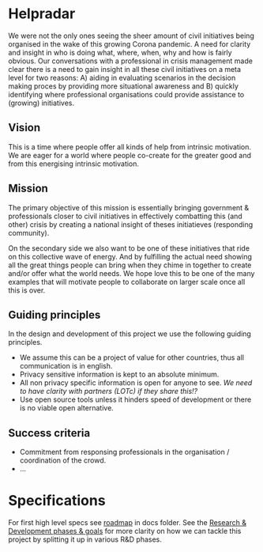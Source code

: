 # Helpradar
We were not the only ones seeing the sheer amount of civil initiatives being organised in the wake of this growing Corona pandemic. A need for clarity and insight in who is doing what, where, when, why and how is fairly obvious.
Our conversations with a professional in crisis management made clear there is a need to gain insight in all these civil initiatives on a meta level for two reasons: A) aiding in evaluating scenarios in the decision making proces by providing more situational awareness and B) quickly identifying where professional organisations could provide assistance to (growing) initiatives.

## Vision
This is a time where people offer all kinds of help from intrinsic motivation. We are eager for a world where people co-create for the greater good and from this energising intrinsic motivation.

## Mission
The primary objective of this mission is essentially bringing government & professionals closer to civil initiatives in effectively combatting this (and other) crisis by creating a national insight of theses initiatieves (responding community).

On the secondary side we also want to be one of these initiatives that ride on this collective wave of energy. And by fulfilling the actual need showing all the great things people can bring when they chime in together to create and/or offer what the world needs. We hope love this to be one of the many examples that will motivate people to collaborate on larger scale once all this is over.

## Guiding principles
In the design and development of this project we use the following guiding principles.
* We assume this can be a project of value for other countries, thus all communication is in english.
* Privacy sensitive information is kept to an absolute minimum.
* All non privacy specific information is open for anyone to see. _We need to have clarity with partners (LOTc) if they share this!?_
* Use open source tools unless it hinders speed of development or there is no viable open alternative.

## Success criteria
* Commitment from responsing professionals in the organisation / coordination of the crowd.
* ...

# Specifications
For first high level specs see [roadmap](docs/roadmap.md) in docs folder. See the [Research & Development phases & goals](docs/phases_goals.md) for more clarity on how we can tackle this project by splitting it up in various R&D phases.
